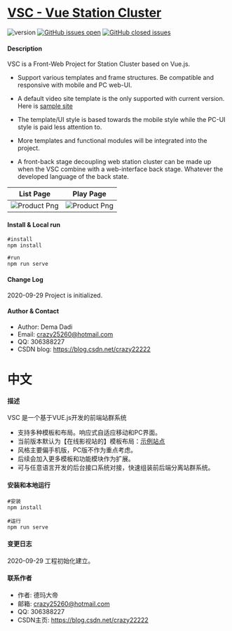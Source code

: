 # [VSC - Vue Station Cluster](https://github.com/crazy25260/vsc)
![version](https://img.shields.io/badge/version-1.0.0-green.svg) [![GitHub issues open](https://img.shields.io/github/issues/crazy25260/vsc.svg)](https://github.com/crazy25260/vsc/issues?q=is%3Aopen+is%3Aissue) [![GitHub closed issues](https://img.shields.io/github/issues-closed-raw/crazy25260/vsc.svg?maxAge=259200)](https://github.com/crazy25260/vsc/issues?q=is%3Aissue+is%3Aclosed)

#### Description

VSC is a Front-Web Project for Station Cluster based on Vue.js.<br>

- Support various templates and frame structures. Be compatible and responsive with mobile and PC web-UI.<br/>
- A default video site template is the only supported with current version. Here is [sample site](http://v.meyho.cn/) <br>

- The template/UI style is based towards the mobile style while the PC-UI style is paid less attention to.<br/>

- More templates and functional modules will be integrated into the project.

- A front-back stage decoupling web station cluster can be made up when the VSC combine with a web-interface back stage.
  Whatever the developed language of the back state.

 List Page | Play Page |
| --- | --- |
| ![Product Png](http://media.meyho.cn/image/2020/vsc/github/resource/snapshot1.png) | ![Product Png](http://media.meyho.cn/image/2020/vsc/github/resource/snapshot2.png)

#### Install & Local run
```
#install
npm install

#run
npm run serve
```

#### Change Log
2020-09-29 Project is initialized.

#### Author & Contact
- Author: Dema Dadi
- Email: crazy25260@hotmail.com
- QQ: 306388227
- CSDN blog: https://blog.csdn.net/crazy22222 

# 中文

#### 描述

VSC 是一个基于VUE.js开发的前端站群系统 <br>

- 支持多种模板和布局。响应式自适应移动和PC界面。<br/>
- 当前版本默认为【在线影视站的】模板布局：[示例站点](http://v.meyho.cn/) <br>
- 风格主要偏手机版，PC版不作为重点考虑。<br/>
- 后续会加入更多模板和功能模块作为扩展。
- 可与任意语言开发的后台接口系统对接，快速组装前后端分离站群系统。

#### 安装和本地运行
```
#安装
npm install

#运行
npm run serve
```

#### 变更日志
2020-09-29 工程初始化建立。

#### 联系作者
- 作者: 德玛大帝
- 邮箱: crazy25260@hotmail.com
- QQ: 306388227
- CSDN主页: https://blog.csdn.net/crazy22222 


